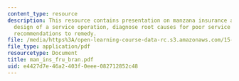 ```yaml
---
content_type: resource
description: This resource contains presentation on manzana insurance and examine
  design of a service operation, diagnose root causes for poor service and develop
  recommendations to remedy.
file: /media/https%3A/open-learning-course-data-rc.s3.amazonaws.com/15-763j-manufacturing-system-and-supply-chain-design-spring-2005/e4427d7e46a2403f0eee082712852c48_man_ins_fru_bran.pdf
file_type: application/pdf
resourcetype: Document
title: man_ins_fru_bran.pdf
uid: e4427d7e-46a2-403f-0eee-082712852c48
---
```

